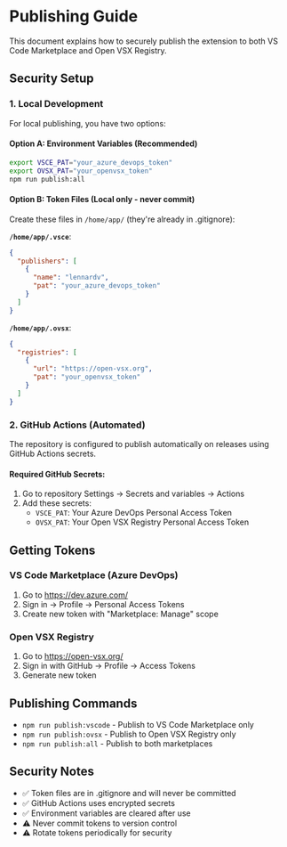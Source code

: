 # Publishing Guide

This document explains how to securely publish the extension to both VS Code Marketplace and Open VSX Registry.

## Security Setup

### 1. Local Development

For local publishing, you have two options:

#### Option A: Environment Variables (Recommended)
```bash
export VSCE_PAT="your_azure_devops_token"
export OVSX_PAT="your_openvsx_token"
npm run publish:all
```

#### Option B: Token Files (Local only - never commit)
Create these files in `/home/app/` (they're already in .gitignore):

**`/home/app/.vsce`**:
```json
{
  "publishers": [
    {
      "name": "lennardv",
      "pat": "your_azure_devops_token"
    }
  ]
}
```

**`/home/app/.ovsx`**:
```json
{
  "registries": [
    {
      "url": "https://open-vsx.org",
      "pat": "your_openvsx_token"
    }
  ]
}
```

### 2. GitHub Actions (Automated)

The repository is configured to publish automatically on releases using GitHub Actions secrets.

#### Required GitHub Secrets:
1. Go to repository Settings → Secrets and variables → Actions
2. Add these secrets:
   - `VSCE_PAT`: Your Azure DevOps Personal Access Token
   - `OVSX_PAT`: Your Open VSX Registry Personal Access Token

## Getting Tokens

### VS Code Marketplace (Azure DevOps)
1. Go to https://dev.azure.com/
2. Sign in → Profile → Personal Access Tokens
3. Create new token with "Marketplace: Manage" scope

### Open VSX Registry
1. Go to https://open-vsx.org/
2. Sign in with GitHub → Profile → Access Tokens
3. Generate new token

## Publishing Commands

- `npm run publish:vscode` - Publish to VS Code Marketplace only
- `npm run publish:ovsx` - Publish to Open VSX Registry only  
- `npm run publish:all` - Publish to both marketplaces

## Security Notes

- ✅ Token files are in .gitignore and will never be committed
- ✅ GitHub Actions uses encrypted secrets
- ✅ Environment variables are cleared after use
- ⚠️ Never commit tokens to version control
- ⚠️ Rotate tokens periodically for security